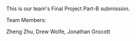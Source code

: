 This is our team's Final Project Part-B submission.

Team Members:

Zheng Zhu, 
Drew Wolfe,
Jonathan Grocott